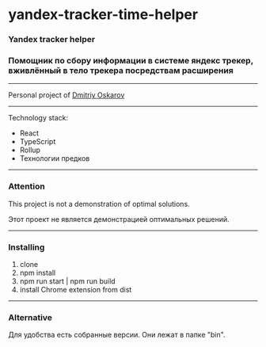 # yandex-tracker-time-helper

### Yandex tracker helper

### Помощник по сбору информации в системе яндекс трекер, вживлённый в тело трекера посредствам расширения

---

Personal project of [Dmitriy Oskarov](https://github.com/Oskarov)

---

Technology stack:

* React
* TypeScript
* Rollup
* Технологии предков

---

### Attention

This project is not a demonstration of optimal solutions.

Этот проект не является демонстрацией оптимальных решений.

---

### Installing

1. clone
2. npm install
3. npm run start | npm run build
4. install Сhrome extension from dist

---

### Alternative

Для удобства есть собранные версии. Они лежат в папке "bin".


